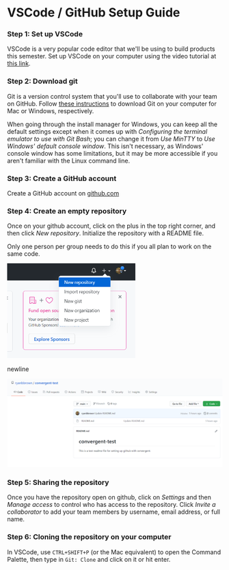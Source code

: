 # VSCode / GitHub Setup Guide

### Step 1: Set up VSCode
VSCode is a very popular code editor that we'll be using to build products this semester. 
Set up VSCode on your computer using the video tutorial at [this link](https://youtu.be/KZShSK6oyEo).

### Step 2: Download git
Git is a version control system that you'll use to collaborate with your team on GitHub. Follow 
[these instructions](https://github.com/git-guides/install-git) to download Git on your computer for Mac or Windows, respectively.

When going through the install manager for Windows, you can keep all the default settings except when it comes up with 
*Configuring the terminal emulator to use with Git Bash*; you can change it from *Use MinTTY* to *Use Windows' default console 
window*. This isn't necessary, as Windows' console window has some limitations, but it may be more accessible if you aren't familiar
with the Linux command line.

### Step 3: Create a GitHub account
Create a GitHub account on [github.com](https://github.com/)

### Step 4: Create an empty repository
Once on your github account, click on the plus in the top right corner, and then click *New repository*. 
Initialize the repository with a README file. 

Only one person per group needs to do this if you all plan to work on the same code. 

<img src="images/screenshot1.png" width="300">

newline

<img src="images/screenshot2.png" width="900">

### Step 5: Sharing the repository
Once you have the repository open on github, click on *Settings* and then *Manage access* to control who has access 
to the repository. Click *Invite a collaborator* to add your team members by username, email address, or full name.

### Step 6: Cloning the repository on your computer
In VSCode, use ```CTRL+SHIFT+P``` (or the Mac equivalent) to open the Command Palette, then type in ```Git: Clone```
and click on it or hit enter. 
